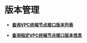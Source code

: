 # 版本管理<a name="vpcep_06_0100"></a>

-   **[查询VPC终端节点接口版本列表](查询VPC终端节点接口版本列表.md)**  

-   **[查询指定VPC终端节点接口版本信息](查询指定VPC终端节点接口版本信息.md)**  


